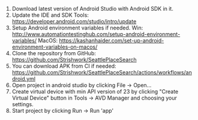 1. Download latest version of Android Studio with Android SDK in it.
2. Update the IDE and SDK Tools: https://developer.android.com/studio/intro/update
3. Setup Android environment variables if needed.
   Win: http://www.automationtestinghub.com/setup-android-environment-variables/ 
   MacOS: https://kashanhaider.com/set-up-android-environment-variables-on-macos/
4. Clone the repository from GitHub: https://github.com/Strishwork/SeattlePlaceSearch
5. You can download APK from CI if needed: https://github.com/Strishwork/SeattlePlaceSearch/actions/workflows/android.yml
6. Open project in android studio by clicking File -> Open...
7. Create virtual device with min API version of 23 by clicking "Create Virtual Device" button in Tools -> AVD Manager and choosing your settings.
8. Start project by clicking Run -> Run 'app'
